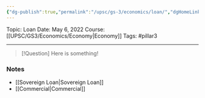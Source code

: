 ```yaml
---
{"dg-publish":true,"permalink":"/upsc/gs-3/economics/loan/","dgHomeLink":true,"dgPassFrontmatter":false}
---
```


Topic: Loan
Date: May 6, 2022
Course:[[UPSC/GS3/Economics/Economy|Economy]]
Tags: #pillar3 

---

> [!Question]
> Here is something! 


### Notes
- [[Sovereign Loan|Sovereign Loan]]
- [[Commercial|Commercial]]




